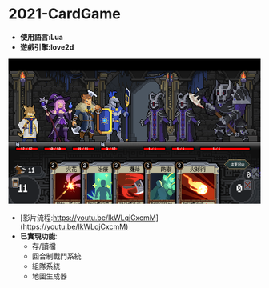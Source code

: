 # 2021-CardGame
* **使用語言:Lua**
* **遊戲引擎:love2d**

![image](img/screenshot.png)
* [影片流程:https://youtu.be/lkWLqjCxcmM](https://youtu.be/lkWLqjCxcmM)
* **已實現功能**:
  * 存/讀檔
  * 回合制戰鬥系統
  * 組隊系統
  * 地圖生成器
